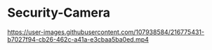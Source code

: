 # Security-Camera




https://user-images.githubusercontent.com/107938584/216775431-b7027f94-cb26-462c-a41a-e3cbaa5ba0ed.mp4
